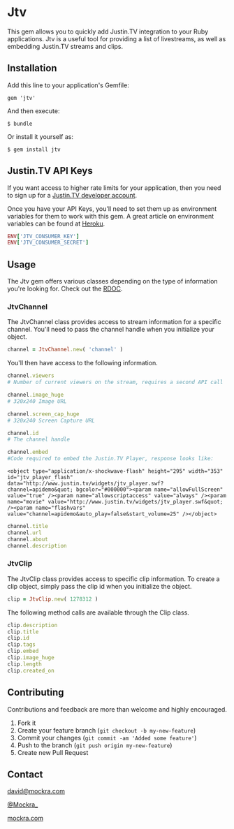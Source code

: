 # Jtv

This gem allows you to quickly add Justin.TV integration to your Ruby applications. Jtv is a useful tool for providing a list of livestreams, as well as embedding Justin.TV streams and clips.

## Installation

Add this line to your application's Gemfile:

    gem 'jtv'

And then execute:

    $ bundle

Or install it yourself as:

    $ gem install jtv

## Justin.TV API Keys

If you want access to higher rate limits for your application, then you
need to sign up for a [Justin.TV developer account](http://www.justin.tv/developer/activate).

Once you have your API Keys, you'll need to set them up as environment
variables for them to work with this gem. A great article on environment
variables can be found at [Heroku](https://devcenter.heroku.com/articles/config-vars).

``` ruby
ENV['JTV_CONSUMER_KEY']
ENV['JTV_CONSUMER_SECRET']
```

## Usage

The Jtv gem offers various classes depending on the type of information
you're looking for. Check out the [RDOC](http://rubydoc.info/github/Mockra/Jtv/).

### JtvChannel
The JtvChannel class provides access to stream information for a
specific channel. You'll need to pass the channel handle when you
initialize your object.

```ruby
channel = JtvChannel.new( 'channel' )
```

You'll then have access to the following information.

```ruby
channel.viewers
# Number of current viewers on the stream, requires a second API call

channel.image_huge
# 320x240 Image URL

channel.screen_cap_huge
# 320x240 Screen Capture URL

channel.id
# The channel handle

channel.embed
#Code required to embed the Justin.TV Player, response looks like:
```

```
<object type="application/x-shockwave-flash" height="295" width="353" id="jtv_player_flash" data="http://www.justin.tv/widgets/jtv_player.swf?channel=apidemo&quot; bgcolor="#000000"><param name="allowFullScreen" value="true" /><param name="allowscriptaccess" value="always" /><param name="movie" value="http://www.justin.tv/widgets/jtv_player.swf&quot; /><param name="flashvars" value="channel=apidemo&auto_play=false&start_volume=25" /></object>
```

```ruby
channel.title
channel.url
channel.about
channel.description
```

### JtvClip
The JtvClip class provides access to specific clip information. To
create a clip object, simply pass the clip id when you initialize the
object.

```ruby
clip = JtvClip.new( 1278312 )
```

The following method calls are available through the Clip class.

```ruby
clip.description
clip.title
clip.id
clip.tags
clip.embed
clip.image_huge
clip.length
clip.created_on
```

## Contributing

Contributions and feedback are more than welcome and highly encouraged.

1. Fork it
2. Create your feature branch (`git checkout -b my-new-feature`)
3. Commit your changes (`git commit -am 'Added some feature'`)
4. Push to the branch (`git push origin my-new-feature`)
5. Create new Pull Request

## Contact

[david@mockra.com](mailto:david@mockra.com)

[@Mockra_](http://twitter.com/#!/mockra_)

[mockra.com](http://mockra.com)
